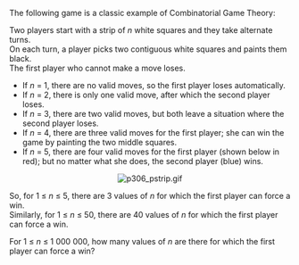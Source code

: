<p>The following game is a classic example of Combinatorial Game Theory:</p>

<p>Two players start with a strip of <var>n</var> white squares and they take alternate turns.<br />
On each turn, a player picks two contiguous white squares and paints them black.<br />
The first player who cannot make a move loses.</p>

<p></p><ul><li>If <var>n</var> = 1, there are no valid moves, so the first player loses automatically.</li>
<li>If <var>n</var> = 2, there is only one valid move, after which the second player loses.</li>
<li>If <var>n</var> = 3, there are two valid moves, but both leave a situation where the second player loses.</li>
<li>If <var>n</var> = 4, there are three valid moves for the first player; she can win the game by painting the two middle squares.</li>
<li>If <var>n</var> = 5, there are four valid moves for the first player (shown below in red); but no matter what she does, the second player (blue) wins.</li>
</ul><div align="center"><img src="project/images/p306_pstrip.gif" class="dark_img" alt="p306_pstrip.gif" /></div>


<p>So, for 1 ≤ <var>n</var> ≤ 5, there are 3 values of <var>n</var> for which the first player can force a win.<br />
Similarly, for 1 ≤ <var>n</var> ≤ 50, there are 40 values of <var>n</var> for which the first player can force a win.</p>

<p>For 1 ≤ <var>n</var> ≤ 1 000 000, how many values of <var>n</var> are there for which the first player can force a win?</p>
